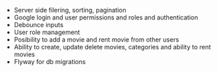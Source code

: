 - Server side filering, sorting, pagination
- Google login and user permissions and roles and authentication
- Debounce inputs
- User role management
- Posibility to add a movie and rent movie from other users
- Ability to create, update delete movies, categories and ability to rent movies
- Flyway for db migrations
